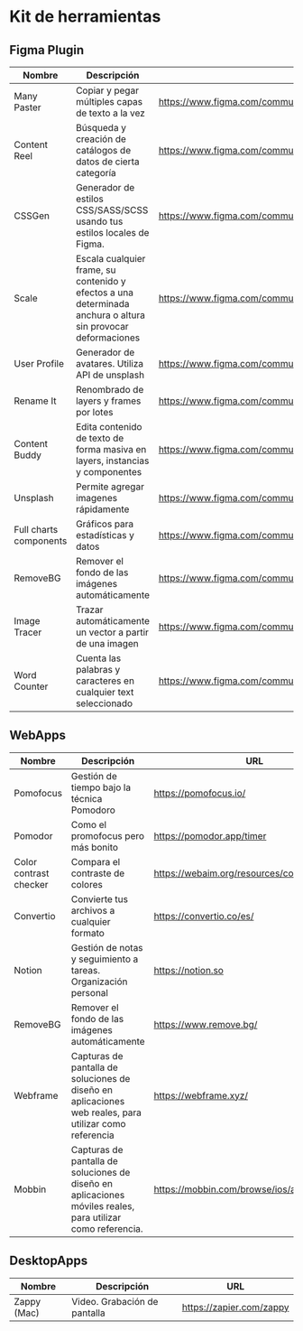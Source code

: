 # Kit de herramientas


## Figma Plugin

| **Nombre** | **Descripción** | **URL** |
|----------|--------------|--------------|
| Many Paster | Copiar y pegar múltiples capas de texto a la vez| https://www.figma.com/community/plugin/831936445397604629 |
| Content Reel | Búsqueda y creación de catálogos de datos de cierta categoría| https://www.figma.com/community/plugin/731627216655469013 |
| CSSGen | Generador de estilos CSS/SASS/SCSS usando tus estilos locales de Figma.| https://www.figma.com/community/plugin/742750636238601912 |
| Scale | Escala cualquier frame, su contenido y efectos a una determinada anchura o altura sin provocar deformaciones| https://www.figma.com/community/plugin/836326694968364056|
| User Profile | Generador de avatares. Utiliza API de unsplash| https://www.figma.com/community/plugin/749945157855564842|
| Rename It | Renombrado de layers y frames por lotes| https://www.figma.com/community/plugin/731271836271143349 |
| Content Buddy | Edita contenido de texto de forma masiva en layers, instancias y componentes| https://www.figma.com/community/plugin/731260490045684148 |
| Unsplash | Permite agregar imagenes rápidamente | https://www.figma.com/community/plugin/738454987945972471 |
| Full charts components | Gráficos para estadísticas y datos| https://www.figma.com/community/file/1039326385370619352 |
| RemoveBG | Remover el fondo de las imágenes automáticamente| https://www.figma.com/community/plugin/738992712906748191 |
| Image Tracer | Trazar automáticamente un vector a partir de una imagen| https://www.figma.com/community/plugin/735707089415755407 |
| Word Counter | Cuenta las palabras y caracteres en cualquier text seleccionado| https://www.figma.com/community/plugin/835015945650515753 |


## WebApps

| **Nombre** | **Descripción** | **URL** |
|----------|--------------|--------------|
| Pomofocus | Gestión de tiempo bajo la técnica Pomodoro | https://pomofocus.io/ |
| Pomodor | Como el promofocus pero más bonito| https://pomodor.app/timer |
| Color contrast checker | Compara el contraste de colores| https://webaim.org/resources/contrastchecker/ |
| Convertio | Convierte tus archivos a cualquier formato| https://convertio.co/es/|
| Notion | Gestión de notas y seguimiento a tareas. Organización personal | https://notion.so|
| RemoveBG | Remover el fondo de las imágenes automáticamente | https://www.remove.bg/ |
| Webframe | Capturas de pantalla de soluciones de diseño en aplicaciones web reales, para utilizar como referencia | https://webframe.xyz/ |
| Mobbin | Capturas de pantalla de soluciones de diseño en aplicaciones móviles reales, para utilizar como referencia. | https://mobbin.com/browse/ios/apps |


## DesktopApps

| **Nombre** | **Descripción** | **URL** |
|----------|--------------|--------------|
| Zappy (Mac) | Video. Grabación de pantalla | https://zapier.com/zappy |